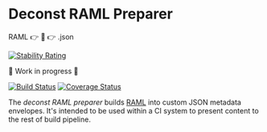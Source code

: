 # Deconst RAML Preparer
RAML :point_right: :wrench: :point_right: .json

[![Stability Rating](https://img.shields.io/badge/stability-in%20development-yellow.svg)](https://img.shields.io/badge/stability-in%20development-yellow.svg)

:construction: Work in progress :construction:

[![Build Status](https://travis-ci.org/nimbinatus/deconst-raml-preparer.svg?branch=master)](https://travis-ci.org/nimbinatus/deconst-raml-preparer/)
[![Coverage Status](https://coveralls.io/repos/github/nimbinatus/deconst-raml-preparer/badge.svg)](https://coveralls.io/github/nimbinatus/deconst-raml-preparer)

The *deconst RAML preparer* builds [RAML](#) into custom JSON metadata
envelopes. It's intended to be used within a CI system to present content to
the rest of build pipeline.
